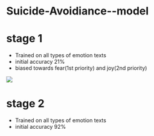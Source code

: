 # Suicide-Avoidiance--model
# stage 1
* Trained on all types of emotion texts
* initial accuracy 21%
* biased towards fear(1st priority) and joy(2nd priority)

<img src = "https://github.com/Ashishkumarpanda/Suicide-Avoidiance--model/blob/main/stage%201%20observation/sentiment%20.png"></img>

# stage 2
* Trained on all types of emotion texts
* initial accuracy 92%

